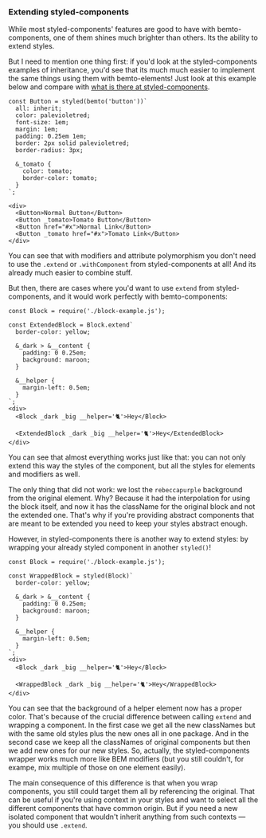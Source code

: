 ### Extending styled-components

While most styled-components' features are good to have with bemto-components, one of them shines much brighter than others. Its the ability to extend styles.

But I need to mention one thing first: if you'd look at the styled-components examples of inheritance, you'd see that its much much easier to implement the same things using them with bemto-elements! Just look at this example below and compare with [what is there at styled-components](https://www.styled-components.com/docs/basics#extending-styles).

    const Button = styled(bemto('button'))`
      all: inherit;
      color: palevioletred;
      font-size: 1em;
      margin: 1em;
      padding: 0.25em 1em;
      border: 2px solid palevioletred;
      border-radius: 3px;

      &_tomato {
        color: tomato;
        border-color: tomato;
      }
    `;

    <div>
      <Button>Normal Button</Button>
      <Button _tomato>Tomato Button</Button>
      <Button href="#x">Normal Link</Button>
      <Button _tomato href="#x">Tomato Link</Button>
    </div>

You can see that with modifiers and attribute polymorphism you don't need to use the `.extend` or `.withComponent` from styled-components at all! And its already much easier to combine stuff.

But then, there are cases where you'd want to use `extend` from styled-components, and it would work perfectly with bemto-components:

    const Block = require('./block-example.js');

    const ExtendedBlock = Block.extend`
      border-color: yellow;

      &_dark > &__content {
        padding: 0 0.25em;
        background: maroon;
      }

      &__helper {
        margin-left: 0.5em;
      }
    `;
    <div>
      <Block _dark _big __helper='🐈'>Hey</Block>

      <ExtendedBlock _dark _big __helper='🐈'>Hey</ExtendedBlock>
    </div>

You can see that almost everything works just like that: you can not only extend this way the styles of the component, but all the styles for elements and modifiers as well.

The only thing that did not work: we lost the `rebeccapurple` background from the original element. Why? Because it had the interpolation for using the block itself, and now it has the className for the original block and not the extended one. That's why if you're providing abstract components that are meant to be extended you need to keep your styles abstract enough.

However, in styled-components there is another way to extend styles: by wrapping your already styled component in another `styled()`!

    const Block = require('./block-example.js');

    const WrappedBlock = styled(Block)`
      border-color: yellow;

      &_dark > &__content {
        padding: 0 0.25em;
        background: maroon;
      }

      &__helper {
        margin-left: 0.5em;
      }
    `;
    <div>
      <Block _dark _big __helper='🐈'>Hey</Block>

      <WrappedBlock _dark _big __helper='🐈'>Hey</WrappedBlock>
    </div>

You can see that the background of a helper element now has a proper color. That's because of the crucial difference between calling `extend` and wrapping a component. In the first case we get all the new classNames but with the same old styles plus the new ones all in one package. And in the second case we keep all the classNames of original components but then we add new ones for our new styles. So, actually, the styled-components wrapper works much more like BEM modifiers (but you still couldn't, for exampe, mix multiple of those on one element easily).

The main consequence of this difference is that when you wrap components, you still could target them all by referencing the original. That can be useful if you're using context in your styles and want to select all the different components that have common origin. But if you need a new isolated component that wouldn't inherit anything from such contexts — you should use `.extend`.